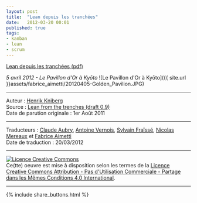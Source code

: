 ```yaml
---
layout: post
title:  "Lean depuis les tranchées"
date:   2012-03-20 00:01
published: true
tags: 
- kanban
- lean
- scrum
---
```


[Lean depuis les tranchées (pdf)](http://www.fabrice-aimetti.fr/dotclear/public/traductions/Lean_depuis_les_tranchees.pdf)

_5 avril 2012 - Le Pavillon d'Or à Kyōto_
![Le Pavillon d'Or à Kyōto]({{ site.url }}assets/fabrice_aimetti/20120405-Golden_Pavilion.JPG)

---
Auteur : [Henrik Kniberg](https://www.crisp.se/konsulter/henrik-kniberg)  
Source : [Lean from the trenches (draft 0.9)](url_article_en_vo)  
Date de parution originale : 1er Août 2011  

---
Traducteurs : [Claude Aubry](http://www.aubryconseil.com/), [Antoine Vernois](https://blog.crafting-labs.fr/), [Sylvain Fraïssé](https://twitter.com/sfui), [Nicolas Mereaux](http://www.les-traducteurs-agiles.org/traducteurs/) et [Fabrice Aimetti](http://www.fabrice-aimetti.fr/)  
Date de traduction : 20/03/2012  

---

<a rel="license" href="http://creativecommons.org/licenses/by-nc-sa/4.0/"><img alt="Licence Creative Commons" style="border-width:0" src="http://i.creativecommons.org/l/by-nc-sa/4.0/88x31.png" /></a><br />Ce(tte) oeuvre est mise à disposition selon les termes de la <a rel="license" href="http://creativecommons.org/licenses/by-nc-sa/4.0/">Licence Creative Commons Attribution - Pas d'Utilisation Commerciale - Partage dans les Mêmes Conditions 4.0 International</a>.

---

{% include share_buttons.html %}


